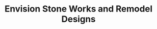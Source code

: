 ---
title: "Envision Stone Works and Remodel Designs"
url: /lehi/envision-stone-works-and-remodel-designs/
shop: kitchen
---